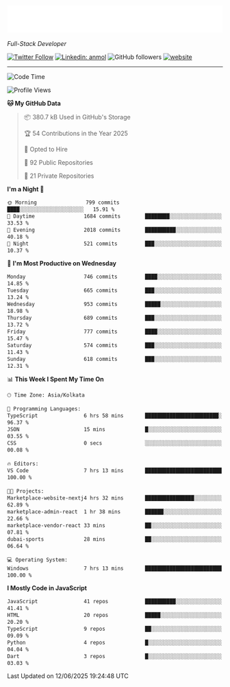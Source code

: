 <!-- START:readme-typing -->
<img src="readme-typing.svg" />
<!-- END:readme-typing -->

<p><em>Full-Stack Developer</em></p>

[![Twitter Follow](https://img.shields.io/twitter/follow/tonalmathew?style=flat)](https://twitter.com/intent/follow?screen_name=tonalmathew)
[![Linkedin: anmol](https://img.shields.io/badge/tonal-mathew?style=flat-square&logo=Linkedin&logoColor=white&link=https://www.linkedin.com/in/tonal-mathew/)](https://www.linkedin.com/in/tonal-mathew/)
![GitHub followers](https://img.shields.io/github/followers/tonalmathew?label=Follow&style=social)
[![website](https://img.shields.io/badge/Website-46a2f1.svg?&style=flat-square&logo=Google-Chrome&logoColor=white&link=http://tonalmathew.github.io/)](http://tonalmathew.github.io/)

---
<!--START_SECTION:waka-->
![Code Time](http://img.shields.io/badge/Code%20Time-1%2C524%20hrs%208%20mins-blue)

![Profile Views](http://img.shields.io/badge/Profile%20Views-0-blue)

**🐱 My GitHub Data** 

> 📦 380.7 kB Used in GitHub's Storage 
 > 
> 🏆 54 Contributions in the Year 2025
 > 
> 💼 Opted to Hire
 > 
> 📜 92 Public Repositories 
 > 
> 🔑 21 Private Repositories 
 > 
**I'm a Night 🦉** 

```text
🌞 Morning                799 commits         ████░░░░░░░░░░░░░░░░░░░░░   15.91 % 
🌆 Daytime                1684 commits        ████████░░░░░░░░░░░░░░░░░   33.53 % 
🌃 Evening                2018 commits        ██████████░░░░░░░░░░░░░░░   40.18 % 
🌙 Night                  521 commits         ███░░░░░░░░░░░░░░░░░░░░░░   10.37 % 
```
📅 **I'm Most Productive on Wednesday** 

```text
Monday                   746 commits         ████░░░░░░░░░░░░░░░░░░░░░   14.85 % 
Tuesday                  665 commits         ███░░░░░░░░░░░░░░░░░░░░░░   13.24 % 
Wednesday                953 commits         █████░░░░░░░░░░░░░░░░░░░░   18.98 % 
Thursday                 689 commits         ███░░░░░░░░░░░░░░░░░░░░░░   13.72 % 
Friday                   777 commits         ████░░░░░░░░░░░░░░░░░░░░░   15.47 % 
Saturday                 574 commits         ███░░░░░░░░░░░░░░░░░░░░░░   11.43 % 
Sunday                   618 commits         ███░░░░░░░░░░░░░░░░░░░░░░   12.31 % 
```


📊 **This Week I Spent My Time On** 

```text
🕑︎ Time Zone: Asia/Kolkata

💬 Programming Languages: 
TypeScript               6 hrs 58 mins       ████████████████████████░   96.37 % 
JSON                     15 mins             █░░░░░░░░░░░░░░░░░░░░░░░░   03.55 % 
CSS                      0 secs              ░░░░░░░░░░░░░░░░░░░░░░░░░   00.08 % 

🔥 Editors: 
VS Code                  7 hrs 13 mins       █████████████████████████   100.00 % 

🐱‍💻 Projects: 
Marketplace-website-nextj4 hrs 32 mins       ████████████████░░░░░░░░░   62.89 % 
marketplace-admin-react  1 hr 38 mins        ██████░░░░░░░░░░░░░░░░░░░   22.66 % 
marketplace-vendor-react 33 mins             ██░░░░░░░░░░░░░░░░░░░░░░░   07.81 % 
dubai-sports             28 mins             ██░░░░░░░░░░░░░░░░░░░░░░░   06.64 % 

💻 Operating System: 
Windows                  7 hrs 13 mins       █████████████████████████   100.00 % 
```

**I Mostly Code in JavaScript** 

```text
JavaScript               41 repos            ██████████░░░░░░░░░░░░░░░   41.41 % 
HTML                     20 repos            █████░░░░░░░░░░░░░░░░░░░░   20.20 % 
TypeScript               9 repos             ██░░░░░░░░░░░░░░░░░░░░░░░   09.09 % 
Python                   4 repos             █░░░░░░░░░░░░░░░░░░░░░░░░   04.04 % 
Dart                     3 repos             █░░░░░░░░░░░░░░░░░░░░░░░░   03.03 % 
```




 Last Updated on 12/06/2025 19:24:48 UTC
<!--END_SECTION:waka-->
